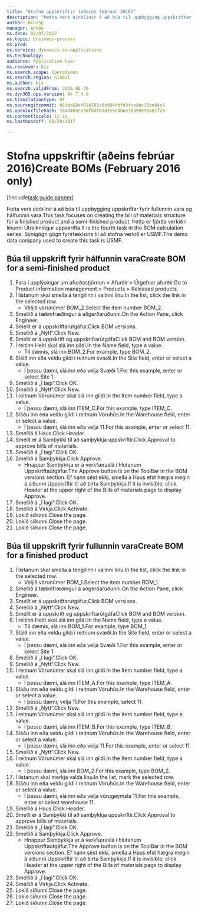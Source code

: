 ```yaml
--- 
title: "Stofna uppskriftir (aðeins febrúar 2016)"
description: "Þetta verk einblínir á að búa til uppbygging uppskriftar fyrir fullunnin vara og hálfunnin vara."
author: BibiSp
manager: AnnBe
ms.date: 02/07/2017
ms.topic: business-process
ms.prod: 
ms.service: dynamics-ax-applications
ms.technology: 
audience: Application User
ms.reviewer: bis
ms.search.scope: Operations
ms.search.region: Global
ms.author: bis
ms.search.validFrom: 2016-06-30
ms.dyn365.ops.version: AX 7.0.0
ms.translationtype: HT
ms.sourcegitcommit: 663da58ef01b705c0c984fbfd3fce8bc31be04c6
ms.openlocfilehash: f8ad4b0e230fb0f018355e486e3b898895a61f28
ms.contentlocale: is-is
ms.lasthandoff: 08/29/2017

---
```

# <a name="create-boms-february-2016-only"></a><span data-ttu-id="5f274-103">Stofna uppskriftir (aðeins febrúar 2016)</span><span class="sxs-lookup"><span data-stu-id="5f274-103">Create BOMs (February 2016 only)</span></span>

[!include[task guide banner](../../includes/task-guide-banner.md)]

<span data-ttu-id="5f274-104">Þetta verk einblínir á að búa til uppbygging uppskriftar fyrir fullunnin vara og hálfunnin vara.</span><span class="sxs-lookup"><span data-stu-id="5f274-104">This task focuses on creating the bill of materials structure for a finished product and a semi-finished product.</span></span> <span data-ttu-id="5f274-105">Þetta er fjórða verkið í línunni Útreikningur uppskrifta.</span><span class="sxs-lookup"><span data-stu-id="5f274-105">It is the fourth task in the BOM calculation series.</span></span> <span data-ttu-id="5f274-106">Sýnigögn gögn fyrirtækisins til að stofna verkið er USMF.</span><span class="sxs-lookup"><span data-stu-id="5f274-106">The demo data company used to create this task is USMF.</span></span>


## <a name="create-bom-for-a-semi-finished-product"></a><span data-ttu-id="5f274-107">Búa til uppskrift fyrir hálfunnin vara</span><span class="sxs-lookup"><span data-stu-id="5f274-107">Create BOM for a semi-finished product</span></span>
1. <span data-ttu-id="5f274-108">Fara í upplýsingar um afurðastjórnun > Afurðir > Útgefnar afurðir.</span><span class="sxs-lookup"><span data-stu-id="5f274-108">Go to Product information management > Products > Released products.</span></span>
2. <span data-ttu-id="5f274-109">Í listanum skal smella á tengilinn í valinni línu.</span><span class="sxs-lookup"><span data-stu-id="5f274-109">In the list, click the link in the selected row.</span></span>
    * <span data-ttu-id="5f274-110">Veljið vörunúmer BOM_2.</span><span class="sxs-lookup"><span data-stu-id="5f274-110">Select the item number BOM_2.</span></span>  
3. <span data-ttu-id="5f274-111">Smellið á tæknifræðingur á aðgerðarúðunni.</span><span class="sxs-lookup"><span data-stu-id="5f274-111">On the Action Pane, click Engineer.</span></span>
4. <span data-ttu-id="5f274-112">Smellt er á uppskriftarútgáfur.</span><span class="sxs-lookup"><span data-stu-id="5f274-112">Click BOM versions.</span></span>
5. <span data-ttu-id="5f274-113">Smellið á „Nýtt“.</span><span class="sxs-lookup"><span data-stu-id="5f274-113">Click New.</span></span>
6. <span data-ttu-id="5f274-114">Smellt er á uppskrift og uppskriftarútgáfa</span><span class="sxs-lookup"><span data-stu-id="5f274-114">Click BOM and BOM version.</span></span>
7. <span data-ttu-id="5f274-115">Í reitinn Heiti skal slá inn gildi.</span><span class="sxs-lookup"><span data-stu-id="5f274-115">In the Name field, type a value.</span></span>
    * <span data-ttu-id="5f274-116">Til dæmis, slá inn BOM_2.</span><span class="sxs-lookup"><span data-stu-id="5f274-116">For example, type BOM_2.</span></span>  
8. <span data-ttu-id="5f274-117">Sláið inn eða veldu gildi í reitnum svæði.</span><span class="sxs-lookup"><span data-stu-id="5f274-117">In the Site field, enter or select a value.</span></span>
    * <span data-ttu-id="5f274-118">Í þessu dæmi, slá inn eða velja Svæði 1.</span><span class="sxs-lookup"><span data-stu-id="5f274-118">For this example, enter or select Site 1.</span></span>  
9. <span data-ttu-id="5f274-119">Smellið á „Í lagi“.</span><span class="sxs-lookup"><span data-stu-id="5f274-119">Click OK.</span></span>
10. <span data-ttu-id="5f274-120">Smellið á „Nýtt“.</span><span class="sxs-lookup"><span data-stu-id="5f274-120">Click New.</span></span>
11. <span data-ttu-id="5f274-121">Í reitnum Vörunúmer skal slá inn gildi.</span><span class="sxs-lookup"><span data-stu-id="5f274-121">In the Item number field, type a value.</span></span>
    * <span data-ttu-id="5f274-122">Í þessu dæmi, slá inn ITEM_C.</span><span class="sxs-lookup"><span data-stu-id="5f274-122">For this example, type ITEM_C.</span></span>  
12. <span data-ttu-id="5f274-123">Sláðu inn eða veldu gildi í reitnum Vöruhús.</span><span class="sxs-lookup"><span data-stu-id="5f274-123">In the Warehouse field, enter or select a value.</span></span>
    * <span data-ttu-id="5f274-124">Í þessu dæmi, slá inn eða velja 11.</span><span class="sxs-lookup"><span data-stu-id="5f274-124">For this example, enter or select 11.</span></span>  
13. <span data-ttu-id="5f274-125">Smellið á Haus.</span><span class="sxs-lookup"><span data-stu-id="5f274-125">Click Header.</span></span>
14. <span data-ttu-id="5f274-126">Smellt er á Samþykki til að samþykkja uppskriftir.</span><span class="sxs-lookup"><span data-stu-id="5f274-126">Click Approval to approve bills of materials.</span></span>
15. <span data-ttu-id="5f274-127">Smellið á „Í lagi“.</span><span class="sxs-lookup"><span data-stu-id="5f274-127">Click OK.</span></span>
16. <span data-ttu-id="5f274-128">Smellið á Samþykkja.</span><span class="sxs-lookup"><span data-stu-id="5f274-128">Click Approve.</span></span>
    * <span data-ttu-id="5f274-129">Hnappur Samþykkja er á verkfæraslá í hlutanum Uppskriftaútgáfur.</span><span class="sxs-lookup"><span data-stu-id="5f274-129">The Approve button is on the ToolBar in the  BOM versions section.</span></span> <span data-ttu-id="5f274-130">Ef hann sést ekki, smella á Haus efst hægra megin á síðunni Uppskriftir til að birta Samþykkja.</span><span class="sxs-lookup"><span data-stu-id="5f274-130">If it is invisible, click Header at the upper right of the Bills of materials page to display Approve.</span></span>  
17. <span data-ttu-id="5f274-131">Smellið á „Í lagi“.</span><span class="sxs-lookup"><span data-stu-id="5f274-131">Click OK.</span></span>
18. <span data-ttu-id="5f274-132">Smellið á Virkja.</span><span class="sxs-lookup"><span data-stu-id="5f274-132">Click Activate.</span></span>
19. <span data-ttu-id="5f274-133">Lokið síðunni.</span><span class="sxs-lookup"><span data-stu-id="5f274-133">Close the page.</span></span>
20. <span data-ttu-id="5f274-134">Lokið síðunni.</span><span class="sxs-lookup"><span data-stu-id="5f274-134">Close the page.</span></span>
21. <span data-ttu-id="5f274-135">Lokið síðunni.</span><span class="sxs-lookup"><span data-stu-id="5f274-135">Close the page.</span></span>

## <a name="create-bom-for-a-finished-product"></a><span data-ttu-id="5f274-136">Búa til uppskrift fyrir fullunnin vara</span><span class="sxs-lookup"><span data-stu-id="5f274-136">Create BOM for a finished product</span></span>
1. <span data-ttu-id="5f274-137">Í listanum skal smella á tengilinn í valinni línu.</span><span class="sxs-lookup"><span data-stu-id="5f274-137">In the list, click the link in the selected row.</span></span>
    * <span data-ttu-id="5f274-138">Veljið vörunúmer BOM_1.</span><span class="sxs-lookup"><span data-stu-id="5f274-138">Select the item number BOM_1.</span></span>  
2. <span data-ttu-id="5f274-139">Smellið á tæknifræðingur á aðgerðarúðunni.</span><span class="sxs-lookup"><span data-stu-id="5f274-139">On the Action Pane, click Engineer.</span></span>
3. <span data-ttu-id="5f274-140">Smellt er á uppskriftarútgáfur.</span><span class="sxs-lookup"><span data-stu-id="5f274-140">Click BOM versions.</span></span>
4. <span data-ttu-id="5f274-141">Smellið á „Nýtt“.</span><span class="sxs-lookup"><span data-stu-id="5f274-141">Click New.</span></span>
5. <span data-ttu-id="5f274-142">Smellt er á uppskrift og uppskriftarútgáfa</span><span class="sxs-lookup"><span data-stu-id="5f274-142">Click BOM and BOM version.</span></span>
6. <span data-ttu-id="5f274-143">Í reitinn Heiti skal slá inn gildi.</span><span class="sxs-lookup"><span data-stu-id="5f274-143">In the Name field, type a value.</span></span>
    * <span data-ttu-id="5f274-144">Til dæmis, slá inn BOM_1.</span><span class="sxs-lookup"><span data-stu-id="5f274-144">For example, type BOM_1.</span></span>  
7. <span data-ttu-id="5f274-145">Sláið inn eða veldu gildi í reitnum svæði.</span><span class="sxs-lookup"><span data-stu-id="5f274-145">In the Site field, enter or select a value.</span></span>
    * <span data-ttu-id="5f274-146">Í þessu dæmi, slá inn eða velja Svæði 1.</span><span class="sxs-lookup"><span data-stu-id="5f274-146">For this example, enter or select Site 1.</span></span>  
8. <span data-ttu-id="5f274-147">Smellið á „Í lagi“.</span><span class="sxs-lookup"><span data-stu-id="5f274-147">Click OK.</span></span>
9. <span data-ttu-id="5f274-148">Smellið á „Nýtt“.</span><span class="sxs-lookup"><span data-stu-id="5f274-148">Click New.</span></span>
10. <span data-ttu-id="5f274-149">Í reitnum Vörunúmer skal slá inn gildi.</span><span class="sxs-lookup"><span data-stu-id="5f274-149">In the Item number field, type a value.</span></span>
    * <span data-ttu-id="5f274-150">Í þessu dæmi, slá inn ITEM_A.</span><span class="sxs-lookup"><span data-stu-id="5f274-150">For this example, type ITEM_A.</span></span>  
11. <span data-ttu-id="5f274-151">Sláðu inn eða veldu gildi í reitnum Vöruhús.</span><span class="sxs-lookup"><span data-stu-id="5f274-151">In the Warehouse field, enter or select a value.</span></span>
    * <span data-ttu-id="5f274-152">Í þessu dæmi, velja 11.</span><span class="sxs-lookup"><span data-stu-id="5f274-152">For this example, select 11.</span></span>  
12. <span data-ttu-id="5f274-153">Smellið á „Nýtt“.</span><span class="sxs-lookup"><span data-stu-id="5f274-153">Click New.</span></span>
13. <span data-ttu-id="5f274-154">Í reitnum Vörunúmer skal slá inn gildi.</span><span class="sxs-lookup"><span data-stu-id="5f274-154">In the Item number field, type a value.</span></span>
    * <span data-ttu-id="5f274-155">Í þessu dæmi, slá inn ITEM_B.</span><span class="sxs-lookup"><span data-stu-id="5f274-155">For this example, type ITEM_B.</span></span>  
14. <span data-ttu-id="5f274-156">Sláðu inn eða veldu gildi í reitnum Vöruhús.</span><span class="sxs-lookup"><span data-stu-id="5f274-156">In the Warehouse field, enter or select a value.</span></span>
    * <span data-ttu-id="5f274-157">Í þessu dæmi, slá inn eða velja 11.</span><span class="sxs-lookup"><span data-stu-id="5f274-157">For this example, enter or select 11.</span></span>  
15. <span data-ttu-id="5f274-158">Smellið á „Nýtt“.</span><span class="sxs-lookup"><span data-stu-id="5f274-158">Click New.</span></span>
16. <span data-ttu-id="5f274-159">Í reitnum Vörunúmer skal slá inn gildi.</span><span class="sxs-lookup"><span data-stu-id="5f274-159">In the Item number field, type a value.</span></span>
    * <span data-ttu-id="5f274-160">Í þessu dæmi, slá inn BOM_2.</span><span class="sxs-lookup"><span data-stu-id="5f274-160">For this example, type BOM_2.</span></span>  
17. <span data-ttu-id="5f274-161">Í listanum skal merkja valda línu.</span><span class="sxs-lookup"><span data-stu-id="5f274-161">In the list, mark the selected row.</span></span>
18. <span data-ttu-id="5f274-162">Sláðu inn eða veldu gildi í reitnum Vöruhús.</span><span class="sxs-lookup"><span data-stu-id="5f274-162">In the Warehouse field, enter or select a value.</span></span>
    * <span data-ttu-id="5f274-163">Í þessu dæmi, slá inn eða velja vörugeymsla 11.</span><span class="sxs-lookup"><span data-stu-id="5f274-163">For this example, enter or select warehouse 11.</span></span>  
19. <span data-ttu-id="5f274-164">Smellið á Haus.</span><span class="sxs-lookup"><span data-stu-id="5f274-164">Click Header.</span></span>
20. <span data-ttu-id="5f274-165">Smellt er á Samþykki til að samþykkja uppskriftir.</span><span class="sxs-lookup"><span data-stu-id="5f274-165">Click Approval to approve bills of materials.</span></span>
21. <span data-ttu-id="5f274-166">Smellið á „Í lagi“.</span><span class="sxs-lookup"><span data-stu-id="5f274-166">Click OK.</span></span>
22. <span data-ttu-id="5f274-167">Smellið á Samþykkja.</span><span class="sxs-lookup"><span data-stu-id="5f274-167">Click Approve.</span></span>
    * <span data-ttu-id="5f274-168">Hnappur Samþykkja er á verkfæraslá í hlutanum Uppskriftaútgáfur.</span><span class="sxs-lookup"><span data-stu-id="5f274-168">The Approve button is on the ToolBar in the  BOM versions section.</span></span> <span data-ttu-id="5f274-169">Ef hann sést ekki, smella á Haus efst hægra megin á síðunni Uppskriftir til að birta Samþykkja.</span><span class="sxs-lookup"><span data-stu-id="5f274-169">If it is invisible, click Header at the upper right of the Bills of materials page to display Approve.</span></span>  
23. <span data-ttu-id="5f274-170">Smellið á „Í lagi“.</span><span class="sxs-lookup"><span data-stu-id="5f274-170">Click OK.</span></span>
24. <span data-ttu-id="5f274-171">Smellið á Virkja.</span><span class="sxs-lookup"><span data-stu-id="5f274-171">Click Activate.</span></span>
25. <span data-ttu-id="5f274-172">Lokið síðunni.</span><span class="sxs-lookup"><span data-stu-id="5f274-172">Close the page.</span></span>
26. <span data-ttu-id="5f274-173">Lokið síðunni.</span><span class="sxs-lookup"><span data-stu-id="5f274-173">Close the page.</span></span>
27. <span data-ttu-id="5f274-174">Lokið síðunni.</span><span class="sxs-lookup"><span data-stu-id="5f274-174">Close the page.</span></span>


